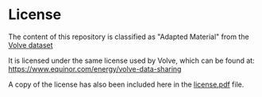 # License
The content of this repository is classified as "Adapted Material" from the [Volve dataset](https://data.equinor.com/dataset/Volve)

It is licensed under the same license used by Volve, which can be found at: https://www.equinor.com/energy/volve-data-sharing

A copy of the license has also been included here in the [license.pdf](license.pdf) file.